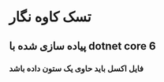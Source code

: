 # تسک کاوه نگار
## پیاده سازی شده با dotnet core 6
### فایل اکسل باید حاوی یک ستون داده باشد
<!-- 
سلام گیت  فورک رو تست میزنیم دادوند هستم یوهو هو  -->